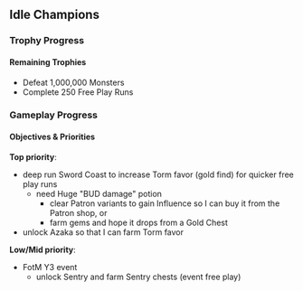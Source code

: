 ## Idle Champions

### Trophy Progress

#### Remaining Trophies

- Defeat 1,000,000 Monsters
- Complete 250 Free Play Runs

### Gameplay Progress

#### Objectives & Priorities

**Top priority**:  
- deep run Sword Coast to increase Torm favor (gold find) for quicker free play runs
	- need Huge "BUD damage" potion
		- clear Patron variants to gain Influence so I can buy it from the Patron shop, or
		- farm gems and hope it drops from a Gold Chest
- unlock Azaka so that I can farm Torm favor

**Low/Mid priority**:
- FotM Y3 event
	- unlock Sentry and farm Sentry chests (event free play)

